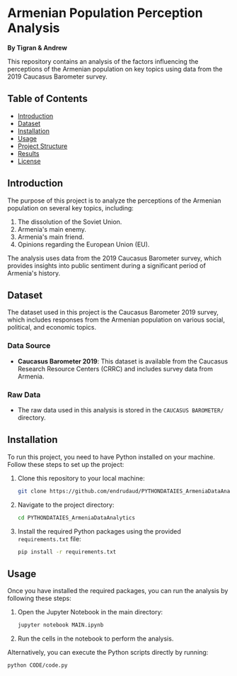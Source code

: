 # Armenian Population Perception Analysis

**By Tigran & Andrew**

This repository contains an analysis of the factors influencing the perceptions of the Armenian population on key topics using data from the 2019 Caucasus Barometer survey.

## Table of Contents

- [Introduction](#introduction)
- [Dataset](#dataset)
- [Installation](#installation)
- [Usage](#usage)
- [Project Structure](#project-structure)
- [Results](#results)
- [License](#license)

## Introduction

The purpose of this project is to analyze the perceptions of the Armenian population on several key topics, including:
1. The dissolution of the Soviet Union.
2. Armenia's main enemy.
3. Armenia's main friend.
4. Opinions regarding the European Union (EU).

The analysis uses data from the 2019 Caucasus Barometer survey, which provides insights into public sentiment during a significant period of Armenia's history.

## Dataset

The dataset used in this project is the Caucasus Barometer 2019 survey, which includes responses from the Armenian population on various social, political, and economic topics.

### Data Source

- **Caucasus Barometer 2019**: This dataset is available from the Caucasus Research Resource Centers (CRRC) and includes survey data from Armenia.

### Raw Data

- The raw data used in this analysis is stored in the `CAUCASUS BAROMETER/` directory.

## Installation

To run this project, you need to have Python installed on your machine. Follow these steps to set up the project:

1. Clone this repository to your local machine:
    ```bash
    git clone https://github.com/endrudaud/PYTHONDATAIES_ArmeniaDataAnalytics.git
    ```
2. Navigate to the project directory:
    ```bash
    cd PYTHONDATAIES_ArmeniaDataAnalytics
    ```
3. Install the required Python packages using the provided `requirements.txt` file:
    ```bash
    pip install -r requirements.txt
    ```

## Usage

Once you have installed the required packages, you can run the analysis by following these steps:

1. Open the Jupyter Notebook in the main directory:
    ```bash
    jupyter notebook MAIN.ipynb
    ```
2. Run the cells in the notebook to perform the analysis.

Alternatively, you can execute the Python scripts directly by running:
```bash
python CODE/code.py